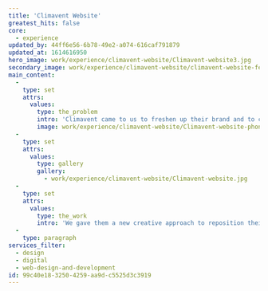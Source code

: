 ```yaml
---
title: 'Climavent Website'
greatest_hits: false
core:
  - experience
updated_by: 44ff6e56-6b78-49e2-a074-616caf791879
updated_at: 1614616950
hero_image: work/experience/climavent-website/Climavent-website3.jpg
secondary_image: work/experience/climavent-website/climavent-website-feature.jpg
main_content:
  -
    type: set
    attrs:
      values:
        type: the_problem
        intro: 'Climavent came to us to freshen up their brand and to create a responsive new website that could perform across multiple devices. '
        image: work/experience/climavent-website/Climavent-website-phone.jpg
  -
    type: set
    attrs:
      values:
        type: gallery
        gallery:
          - work/experience/climavent-website/Climavent-website.jpg
  -
    type: set
    attrs:
      values:
        type: the_work
        intro: 'We gave them a new creative approach to reposition their brand delivering a focused website with a search functionality that allows users to easily find what it is they are looking for, whether it be service solutions or products targeted to their industry.'
  -
    type: paragraph
services_filter:
  - design
  - digital
  - web-design-and-development
id: 99c40e18-3250-4259-aa9d-c5525d3c3919
---
```

